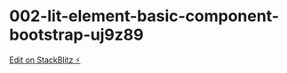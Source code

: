 # 002-lit-element-basic-component-bootstrap-uj9z89

[Edit on StackBlitz ⚡️](https://stackblitz.com/edit/002-lit-element-basic-component-bootstrap-uj9z89)